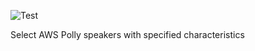 ![Test](https://github.com/philiprbrenan/AwsPollySelect/workflows/Test/badge.svg)

Select AWS Polly speakers with specified characteristics